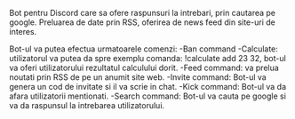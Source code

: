 Bot pentru Discord care sa ofere raspunsuri la intrebari, prin cautarea pe google.
Preluarea de date prin RSS, oferirea de news feed din site-uri de interes.

Bot-ul va putea efectua urmatoarele comenzi:
-Ban command
-Calculate: utilizatorul va putea da spre exemplu comanda:  !calculate add 23 32, bot-ul va oferi utilizatorului rezultatul calculului dorit.
-Feed command: va prelua noutati prin RSS de pe un anumit site web.
-Invite command: Bot-ul va genera un cod de invitate si il va scrie in chat.
-Kick command: Bot-ul va da afara utilizatorii mentionati.
-Search command: Bot-ul va cauta pe google si va da raspunsul la intrebarea utilizatorului.
